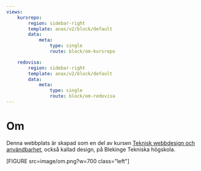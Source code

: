 ```yaml
---
views:
    kursrepo:
        region: sidebar-right
        template: anax/v2/block/default
        data:
            meta:
                type: single
                route: block/om-kursrepo

    redovisa:
        region: sidebar-right
        template: anax/v2/block/default
        data:
            meta:
                type: single
                route: block/om-redovisa
---
```

Om
=========================

Denna webbplats är skapad som en del av kursen [Teknisk webbdesign och användbarhet](https://dbwebb.se/kurser/design-v2), också kallad design, på Blekinge Tekniska högskola.

[FIGURE src=image/om.png?w=700 class="left"]
